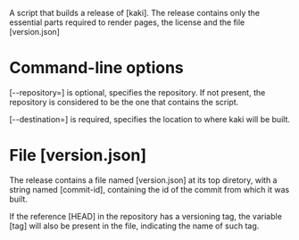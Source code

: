 <title> Usage </title>

A script that builds a release of [kaki]. The release contains only the essential parts required to render pages, the license and the file [version.json]

# Command-line options

[--repository=] is optional, specifies the repository. If not present, the repository is considered to be the one that contains the script.

[--destination=] is required, specifies the location to where kaki will be built.

# File [version.json]

The release contains a file named [version.json] at its top diretory, with a string named [commit-id], containing the id of the commit from which it was built.

If the reference [HEAD] in the repository has a versioning tag, the variable [tag] will also be present in the file, indicating the name of such tag.
